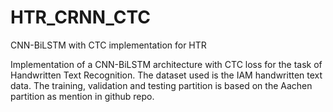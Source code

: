 # HTR_CRNN_CTC
CNN-BiLSTM with CTC implementation for HTR

Implementation of a CNN-BiLSTM architecture with CTC loss for the task of Handwritten Text Recognition. The dataset used is the IAM handwritten text data. 
The training, validation and testing partition is based on the Aachen partition as mention in <this> github repo.
